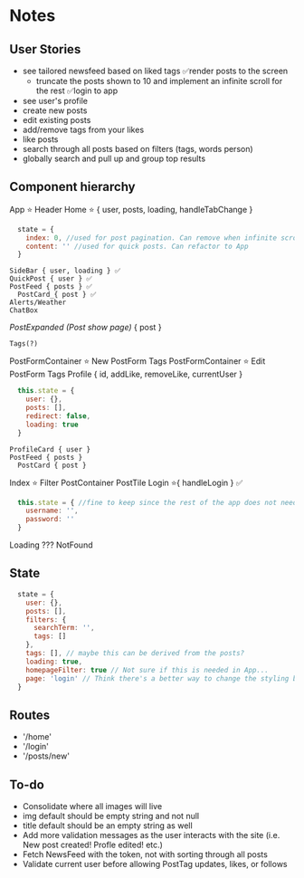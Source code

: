 # Notes

## User Stories

+ see tailored newsfeed based on liked tags
  ✅render posts to the screen
  + truncate the posts shown to 10 and implement an infinite scroll for the rest
✅login to app
+ see user's profile
+ create new posts
+ edit existing posts
+ add/remove tags from your likes
+ like posts
+ search through all posts based on filters (tags, words person)
+ globally search and pull up and group top results

## Component hierarchy

App ⭐️
  Header
  Home ⭐️ { user, posts, loading, handleTabChange }
  ```javascript
    state = {
      index: 0, //used for post pagination. Can remove when infinite scroll is implemented. Then content can be moved to App and Home can go back to a functional component
      content: '' //used for quick posts. Can refactor to App
    }
  ```
    SideBar { user, loading } ✅
    QuickPost { user } ✅
    PostFeed { posts } ✅
      PostCard_{ post } ✅
    Alerts/Weather
    ChatBox
  _PostExpanded (Post show page)_ { post }
  <!-- implement comments? research how to do comments and replies in rails tomorrow! -->
    Tags(?)
  PostFormContainer ⭐️ New
    PostForm
    Tags
  PostFormContainer ⭐️ Edit
    PostForm
    Tags
  Profile { id, addLike, removeLike, currentUser }
  ```javascript
    this.state = {
      user: {},
      posts: [],
      redirect: false,
      loading: true
    }
  ```
    ProfileCard { user }
    PostFeed { posts }
      PostCard { post }
  Index ⭐️
    Filter
    PostContainer
      PostTile
  Login ⭐️{ handleLogin } ✅
  ```javascript
    this.state = { //fine to keep since the rest of the app does not need to know about this.
      username: '',
      password: ''
    }
  ```
  Loading ???
  NotFound

## State

```javascript
  state = {
    user: {},
    posts: [],
    filters: {
      searchTerm: '',
      tags: []
    },
    tags: [], // maybe this can be derived from the posts?
    loading: true,
    homepageFilter: true // Not sure if this is needed in App...
    page: 'login' // Think there's a better way to change the styling based on page
  }
```

## Routes

  + '/home'
  + '/login'
  + '/posts/new'

## To-do

+ Consolidate where all images will live
+ img default should be empty string and not null
+ title default should be an empty string as well
+ Add more validation messages as the user interacts with the site (i.e. New post created! Profle edited! etc.)
+ Fetch NewsFeed with the token, not with sorting through all posts
+ Validate current user before allowing PostTag updates, likes, or follows